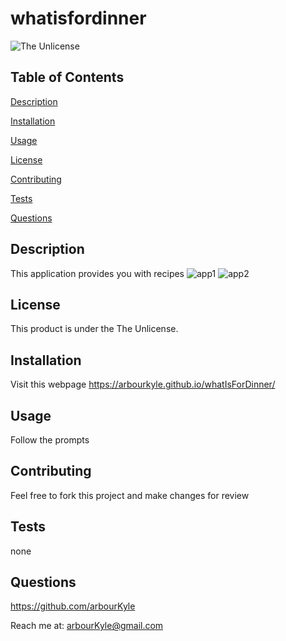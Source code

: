 # whatisfordinner
![The Unlicense](https://img.shields.io/badge/license-The%20Unlicense-blue.svg)
## Table of Contents

[Description](#description)

[Installation](#installation)

[Usage](#usage)

[License](#license)

[Contributing](#contributing)

[Tests](#tests)

[Questions](#questions)

## Description
This application provides you with recipes
![app1](https://user-images.githubusercontent.com/96347402/153793470-c44bc0d4-cb45-472b-ab7b-f0ed15a03d78.jpg)
![app2](https://user-images.githubusercontent.com/96347402/153793468-b3995f9c-844a-4d52-80e1-a8e1a0353066.jpg)

## License
This product is under the The Unlicense.

## Installation
Visit this webpage https://arbourkyle.github.io/whatIsForDinner/

## Usage
Follow the prompts

## Contributing
Feel free to fork this project and make changes for review

## Tests
none

## Questions
https://github.com/arbourKyle 

Reach me at: arbourKyle@gmail.com
